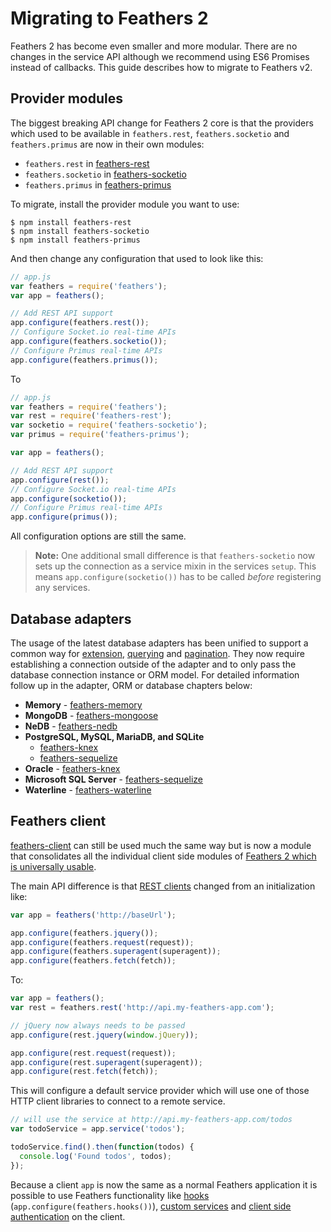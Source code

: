 # Migrating to Feathers 2

Feathers 2 has become even smaller and more modular. There are no changes in the service API although we recommend using ES6 Promises instead of callbacks. This guide describes how to migrate to Feathers v2.

## Provider modules

The biggest breaking API change for Feathers 2 core is that the providers which used to be available in `feathers.rest`, `feathers.socketio` and `feathers.primus` are now in their own modules:

- `feathers.rest` in [feathers-rest](../rest/readme.md)
- `feathers.socketio` in [feathers-socketio](../real-time/socket-io.md)
- `feathers.primus` in [feathers-primus](../real-time/primus.md)

To migrate, install the provider module you want to use:

```
$ npm install feathers-rest
$ npm install feathers-socketio
$ npm install feathers-primus
```

And then change any configuration that used to look like this:

```js
// app.js
var feathers = require('feathers');
var app = feathers();

// Add REST API support
app.configure(feathers.rest());
// Configure Socket.io real-time APIs
app.configure(feathers.socketio());
// Configure Primus real-time APIs
app.configure(feathers.primus());
```

To

```js
// app.js
var feathers = require('feathers');
var rest = require('feathers-rest');
var socketio = require('feathers-socketio');
var primus = require('feathers-primus');

var app = feathers();

// Add REST API support
app.configure(rest());
// Configure Socket.io real-time APIs
app.configure(socketio());
// Configure Primus real-time APIs
app.configure(primus());
```

All configuration options are still the same.

> __Note:__ One additional small difference is that `feathers-socketio` now sets up the connection as a service mixin in the services `setup`. This means `app.configure(socketio())` has to be called _before_ registering any services.

## Database adapters

The usage of the latest database adapters has been unified to support a common way for [extension](../databases/extending.md), [querying](../databases/querying.md) and [pagination](../databases/pagination.md). They now require establishing a connection outside of the adapter and to only pass the database connection instance or ORM model. For detailed information follow up in the adapter, ORM or database chapters below:

- **Memory** - [feathers-memory](../databases/memory.md)
- **MongoDB** - [feathers-mongoose](../databases/mongoose.md)
- **NeDB** - [feathers-nedb](../databases/nedb.md)
- **PostgreSQL, MySQL, MariaDB, and SQLite**
  - [feathers-knex](../databases/knex.md)
  - [feathers-sequelize](../databases/sequelize.md)
- **Oracle** - [feathers-knex](../databases/knex.md)
- **Microsoft SQL Server** - [feathers-sequelize](../databases/sequelize.md)
- **Waterline** - [feathers-waterline](../databases/waterline.md)

## Feathers client

[feathers-client](https://github.com/feathersjs/feathers-client) can still be used much the same way but is now a module that consolidates all the individual client side modules of [Feathers 2 which is universally usable](../clients/feathers.md).

The main API difference is that [REST clients](../clients/rest.md) changed from an initialization like:

```js
var app = feathers('http://baseUrl');

app.configure(feathers.jquery());
app.configure(feathers.request(request));
app.configure(feathers.superagent(superagent));
app.configure(feathers.fetch(fetch));
```

To:

```js
var app = feathers();
var rest = feathers.rest('http://api.my-feathers-app.com');

// jQuery now always needs to be passed
app.configure(rest.jquery(window.jQuery));

app.configure(rest.request(request));
app.configure(rest.superagent(superagent));
app.configure(rest.fetch(fetch));
```

This will configure a default service provider which will use one of those HTTP client libraries to connect to a remote service.

```js
// will use the service at http://api.my-feathers-app.com/todos
var todoService = app.service('todos');

todoService.find().then(function(todos) {
  console.log('Found todos', todos);
});
```

Because a client `app` is now the same as a normal Feathers application it is possible to use Feathers functionality like [hooks](../hooks/readme.md) (`app.configure(feathers.hooks())`), [custom services](../services/readme.md) and [client side authentication](../authentication/readme.md) on the client.
